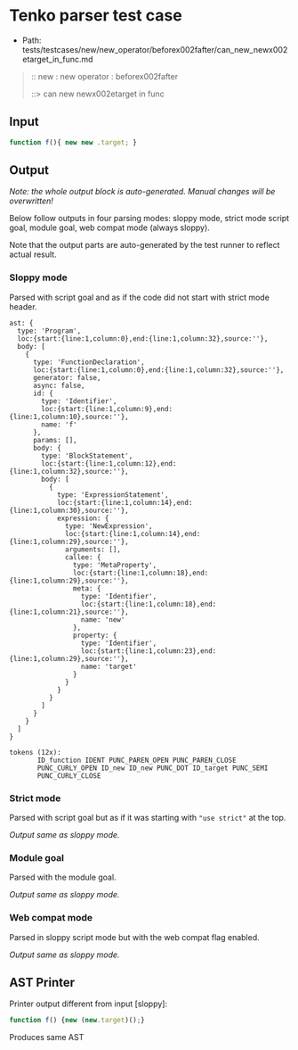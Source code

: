 # Tenko parser test case

- Path: tests/testcases/new/new_operator/beforex002fafter/can_new_newx002etarget_in_func.md

> :: new : new operator : beforex002fafter
>
> ::> can new newx002etarget in func

## Input

`````js
function f(){ new new .target; }
`````

## Output

_Note: the whole output block is auto-generated. Manual changes will be overwritten!_

Below follow outputs in four parsing modes: sloppy mode, strict mode script goal, module goal, web compat mode (always sloppy).

Note that the output parts are auto-generated by the test runner to reflect actual result.

### Sloppy mode

Parsed with script goal and as if the code did not start with strict mode header.

`````
ast: {
  type: 'Program',
  loc:{start:{line:1,column:0},end:{line:1,column:32},source:''},
  body: [
    {
      type: 'FunctionDeclaration',
      loc:{start:{line:1,column:0},end:{line:1,column:32},source:''},
      generator: false,
      async: false,
      id: {
        type: 'Identifier',
        loc:{start:{line:1,column:9},end:{line:1,column:10},source:''},
        name: 'f'
      },
      params: [],
      body: {
        type: 'BlockStatement',
        loc:{start:{line:1,column:12},end:{line:1,column:32},source:''},
        body: [
          {
            type: 'ExpressionStatement',
            loc:{start:{line:1,column:14},end:{line:1,column:30},source:''},
            expression: {
              type: 'NewExpression',
              loc:{start:{line:1,column:14},end:{line:1,column:29},source:''},
              arguments: [],
              callee: {
                type: 'MetaProperty',
                loc:{start:{line:1,column:18},end:{line:1,column:29},source:''},
                meta: {
                  type: 'Identifier',
                  loc:{start:{line:1,column:18},end:{line:1,column:21},source:''},
                  name: 'new'
                },
                property: {
                  type: 'Identifier',
                  loc:{start:{line:1,column:23},end:{line:1,column:29},source:''},
                  name: 'target'
                }
              }
            }
          }
        ]
      }
    }
  ]
}

tokens (12x):
       ID_function IDENT PUNC_PAREN_OPEN PUNC_PAREN_CLOSE
       PUNC_CURLY_OPEN ID_new ID_new PUNC_DOT ID_target PUNC_SEMI
       PUNC_CURLY_CLOSE
`````

### Strict mode

Parsed with script goal but as if it was starting with `"use strict"` at the top.

_Output same as sloppy mode._

### Module goal

Parsed with the module goal.

_Output same as sloppy mode._

### Web compat mode

Parsed in sloppy script mode but with the web compat flag enabled.

_Output same as sloppy mode._

## AST Printer

Printer output different from input [sloppy]:

````js
function f() {new (new.target)();}
````

Produces same AST

